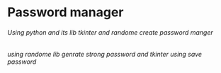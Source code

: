 # Password manager
###### Using python and its lib tkinter and randome create password manger
###### using randome lib genrate strong password and tkinter using save password